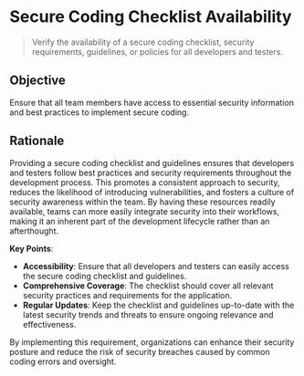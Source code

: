 # Secure Coding Checklist Availability

> Verify the availability of a secure coding checklist, security requirements, guidelines, or policies for all developers and testers.

## Objective
Ensure that all team members have access to essential security information and best practices to implement secure coding.

## Rationale
Providing a secure coding checklist and guidelines ensures that developers and testers follow best practices and security requirements throughout the development process. This promotes a consistent approach to security, reduces the likelihood of introducing vulnerabilities, and fosters a culture of security awareness within the team. By having these resources readily available, teams can more easily integrate security into their workflows, making it an inherent part of the development lifecycle rather than an afterthought.

**Key Points**:
- **Accessibility**: Ensure that all developers and testers can easily access the secure coding checklist and guidelines.
- **Comprehensive Coverage**: The checklist should cover all relevant security practices and requirements for the application.
- **Regular Updates**: Keep the checklist and guidelines up-to-date with the latest security trends and threats to ensure ongoing relevance and effectiveness.

By implementing this requirement, organizations can enhance their security posture and reduce the risk of security breaches caused by common coding errors and oversight.
